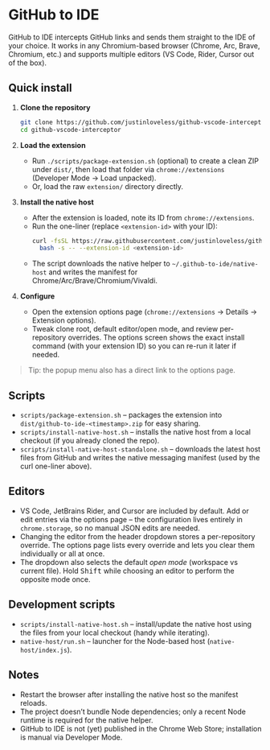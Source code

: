 # GitHub to IDE

GitHub to IDE intercepts GitHub links and sends them straight to the IDE of your choice. It works in any Chromium-based browser (Chrome, Arc, Brave, Chromium, etc.) and supports multiple editors (VS Code, Rider, Cursor out of the box).

## Quick install

1. **Clone the repository**
   ```bash
   git clone https://github.com/justinloveless/github-vscode-interceptor.git
   cd github-vscode-interceptor
   ```

2. **Load the extension**
   - Run `./scripts/package-extension.sh` (optional) to create a clean ZIP under `dist/`, then load that folder via `chrome://extensions` (Developer Mode → Load unpacked).
   - Or, load the raw `extension/` directory directly.

3. **Install the native host**
   - After the extension is loaded, note its ID from `chrome://extensions`.
   - Run the one-liner (replace `<extension-id>` with your ID):
     ```bash
     curl -fsSL https://raw.githubusercontent.com/justinloveless/github-to-ide/refs/heads/main/scripts/install-native-host-standalone.sh   | \
       bash -s -- --extension-id <extension-id>
     ```
   - The script downloads the native helper to `~/.github-to-ide/native-host` and writes the manifest for Chrome/Arc/Brave/Chromium/Vivaldi.

4. **Configure**
   - Open the extension options page (`chrome://extensions` → Details → Extension options).
   - Tweak clone root, default editor/open mode, and review per-repository overrides. The options screen shows the exact install command (with your extension ID) so you can re-run it later if needed.

> Tip: the popup menu also has a direct link to the options page.

## Scripts

- `scripts/package-extension.sh` – packages the extension into `dist/github-to-ide-<timestamp>.zip` for easy sharing.
- `scripts/install-native-host.sh` – installs the native host from a local checkout (if you already cloned the repo).
- `scripts/install-native-host-standalone.sh` – downloads the latest host files from GitHub and writes the native messaging manifest (used by the curl one-liner above).

## Editors

- VS Code, JetBrains Rider, and Cursor are included by default. Add or edit entries via the options page – the configuration lives entirely in `chrome.storage`, so no manual JSON edits are needed.
- Changing the editor from the header dropdown stores a per-repository override. The options page lists every override and lets you clear them individually or all at once.
- The dropdown also selects the default *open mode* (workspace vs current file). Hold <kbd>Shift</kbd> while choosing an editor to perform the opposite mode once.

## Development scripts

- `scripts/install-native-host.sh` – install/update the native host using the files from your local checkout (handy while iterating).
- `native-host/run.sh` – launcher for the Node-based host (`native-host/index.js`).

## Notes

- Restart the browser after installing the native host so the manifest reloads.
- The project doesn’t bundle Node dependencies; only a recent Node runtime is required for the native helper.
- GitHub to IDE is not (yet) published in the Chrome Web Store; installation is manual via Developer Mode.
